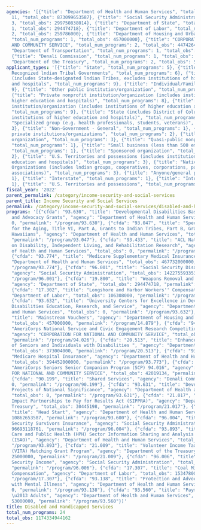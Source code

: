 ```yaml
---
agencies: '[{"title": "Department of Health and Human Services", "total_num_programs":
  11, "total_obs": 873099653587}, {"title": "Social Security Administration", "total_num_programs":
  3, "total_obs": 299750838014}, {"title": "Department of State", "total_num_programs":
  1, "total_obs": 294474718}, {"title": "Department of Labor", "total_num_programs":
  2, "total_obs": 259786000}, {"title": "Department of Housing and Urban Development",
  "total_num_programs": 1, "total_obs": 457000000}, {"title": "CORPORATION FOR NATIONAL
  AND COMMUNITY SERVICE", "total_num_programs": 2, "total_obs": 44742645}, {"title":
  "Department of Transportation", "total_num_programs": 1, "total_obs": 373004000},
  {"title": "Denali Commission", "total_num_programs": 1, "total_obs": 0}, {"title":
  "Department of the Treasury", "total_num_programs": 2, "total_obs": 55445198}]'
applicant_types: '[{"title": "State", "total_num_programs": 5}, {"title": "Federally
  Recognized lndian Tribal Governments", "total_num_programs": 6}, {"title": "Local
  (includes State-designated lndian Tribes, excludes institutions of higher education
  and hospitals", "total_num_programs": 9}, {"title": "Individual/Family", "total_num_programs":
  9}, {"title": "Other public institution/organization", "total_num_programs": 4},
  {"title": "Private nonprofit institution/organization (includes institutions of
  higher education and hospitals)", "total_num_programs": 8}, {"title": "Public nonprofit
  institution/organization (includes institutions of higher education and hospitals)",
  "total_num_programs": 9}, {"title": "State (includes District of Columbia, public
  institutions of higher education and hospitals)", "total_num_programs": 5}, {"title":
  "Specialized group (e.g. health professionals, students, veterans)", "total_num_programs":
  3}, {"title": "Non-Government - General", "total_num_programs": 1}, {"title": "Other
  private institutions/organizations", "total_num_programs": 2}, {"title": "Profit
  organization", "total_num_programs": 3}, {"title": "Quasi-public nonprofit institution/organization",
  "total_num_programs": 1}, {"title": "Small business (less than 500 employees)",
  "total_num_programs": 1}, {"title": "Sponsored organization", "total_num_programs":
  2}, {"title": "U.S. Territories and possessions (includes institutions of higher
  education and hospitals)", "total_num_programs": 3}, {"title": "Native American
  Organizations (includes lndian groups, cooperatives, corporations, partnerships,
  associations)", "total_num_programs": 3}, {"title": "Anyone/general public", "total_num_programs":
  1}, {"title": "Interstate", "total_num_programs": 1}, {"title": "Intrastate", "total_num_programs":
  1}, {"title": "U.S. Territories and possessions", "total_num_programs": 1}]'
fiscal_year: '2022'
parent_permalink: /category/income-security-and-social-services
parent_title: Income Security and Social Services
permalink: /category/income-security-and-social-services/disabled-and-handicapped-services
programs: '[{"cfda": "93.630", "title": "Developmental Disabilities Basic Support
  and Advocacy Grants", "agency": "Department of Health and Human Services", "total_obs":
  0, "permalink": "/program/93.630"}, {"cfda": "93.047", "title": "Special Programs
  for the Aging, Title VI, Part A, Grants to Indian Tribes, Part B, Grants to Native
  Hawaiians", "agency": "Department of Health and Human Services", "total_obs": 0,
  "permalink": "/program/93.047"}, {"cfda": "93.433", "title": "ACL National Institute
  on Disability, Independent Living, and Rehabilitation Research", "agency": "Department
  of Health and Human Services", "total_obs": 0, "permalink": "/program/93.433"},
  {"cfda": "93.774", "title": "Medicare Supplementary Medical Insurance", "agency":
  "Department of Health and Human Services", "total_obs": 467732000000, "permalink":
  "/program/93.774"}, {"cfda": "96.001", "title": "Social Security Disability Insurance",
  "agency": "Social Security Administration", "total_obs": 142275593353, "permalink":
  "/program/96.001"}, {"cfda": "19.800", "title": "Weapons Removal and Abatement",
  "agency": "Department of State", "total_obs": 294474718, "permalink": "/program/19.800"},
  {"cfda": "17.302", "title": "Longshore and Harbor Workers'' Compensation", "agency":
  "Department of Labor", "total_obs": 106308000, "permalink": "/program/17.302"},
  {"cfda": "93.632", "title": "University Centers for Excellence in Developmental
  Disabilities Education, Research, and Service", "agency": "Department of Health
  and Human Services", "total_obs": 0, "permalink": "/program/93.632"}, {"cfda": "14.879",
  "title": "Mainstream Vouchers", "agency": "Department of Housing and Urban Development",
  "total_obs": 457000000, "permalink": "/program/14.879"}, {"cfda": "94.026", "title":
  "AmeriCorps National Service and Civic Engagement Research Competition 94.026",
  "agency": "CORPORATION FOR NATIONAL AND COMMUNITY SERVICE", "total_obs": 2723511,
  "permalink": "/program/94.026"}, {"cfda": "20.513", "title": "Enhanced Mobility
  of Seniors and Individuals with Disabilities ", "agency": "Department of Transportation",
  "total_obs": 373004000, "permalink": "/program/20.513"}, {"cfda": "93.773", "title":
  "Medicare Hospital Insurance", "agency": "Department of Health and Human Services",
  "total_obs": 394452000000, "permalink": "/program/93.773"}, {"cfda": "94.016", "title":
  "AmeriCorps Seniors Senior Companion Program (SCP) 94.016", "agency": "CORPORATION
  FOR NATIONAL AND COMMUNITY SERVICE", "total_obs": 42019134, "permalink": "/program/94.016"},
  {"cfda": "90.199", "title": "Shared Services", "agency": "Denali Commission", "total_obs":
  0, "permalink": "/program/90.199"}, {"cfda": "93.631", "title": "Developmental Disabilities
  Projects of National Significance", "agency": "Department of Health and Human Services",
  "total_obs": 0, "permalink": "/program/93.631"}, {"cfda": "21.017", "title": "Social
  Impact Partnerships to Pay for Results Act (SIPPRA)", "agency": "Department of the
  Treasury", "total_obs": 30445198, "permalink": "/program/21.017"}, {"cfda": "93.600",
  "title": "Head Start", "agency": "Department of Health and Human Services", "total_obs":
  10862653587, "permalink": "/program/93.600"}, {"cfda": "96.004", "title": "Social
  Security Survivors Insurance", "agency": "Social Security Administration", "total_obs":
  96693118761, "permalink": "/program/96.004"}, {"cfda": "93.893", "title": "Health
  Care and Public Health (HPH) Sector Information Sharing and Analysis Organization
  (ISAO)", "agency": "Department of Health and Human Services", "total_obs": 0, "permalink":
  "/program/93.893"}, {"cfda": "21.009", "title": "Volunteer Income Tax Assistance
  (VITA) Matching Grant Program", "agency": "Department of the Treasury", "total_obs":
  25000000, "permalink": "/program/21.009"}, {"cfda": "96.006", "title": "Supplemental
  Security Income", "agency": "Social Security Administration", "total_obs": 60782125900,
  "permalink": "/program/96.006"}, {"cfda": "17.307", "title": "Coal Mine Workers''
  Compensation", "agency": "Department of Labor", "total_obs": 153478000, "permalink":
  "/program/17.307"}, {"cfda": "93.138", "title": "Protection and Advocacy for Individuals
  with Mental Illness", "agency": "Department of Health and Human Services", "total_obs":
  0, "permalink": "/program/93.138"}, {"cfda": "93.560", "title": "Payments to Territories
  \u2013 Adults", "agency": "Department of Health and Human Services", "total_obs":
  53000000, "permalink": "/program/93.560"}]'
title: Disabled and Handicapped Services
total_num_programs: 24
total_obs: 1174334944162
---
```

